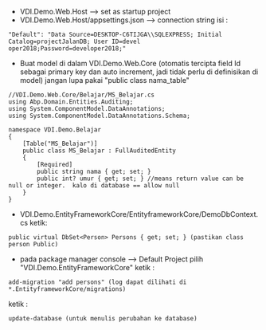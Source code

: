 - VDI.Demo.Web.Host --> set as startup project
- VDI.Demo.Web.Host/appsettings.json --> connection string isi :
```
"Default": "Data Source=DESKTOP-C6TIJGA\\SQLEXPRESS; Initial Catalog=projectJalanDB; User ID=devel  oper2018;Password=developer2018;"
```
- Buat model di dalam VDI.Demo.Web.Core (otomatis tercipta field Id sebagai primary key dan auto increment, jadi tidak perlu di definisikan di model) jangan lupa pakai "public class nama_table"
```
//VDI.Demo.Web.Core/Belajar/MS_Belajar.cs
using Abp.Domain.Entities.Auditing;
using System.ComponentModel.DataAnnotations;
using System.ComponentModel.DataAnnotations.Schema;

namespace VDI.Demo.Belajar
{
    [Table("MS_Belajar")]
    public class MS_Belajar : FullAuditedEntity
    {
        [Required]
        public string nama { get; set; }
        public int? umur { get; set; } //means return value can be null or integer.  kalo di database == allow null
    }
}
```
- VDI.Demo.EntityFrameworkCore/EntityframeworkCore/DemoDbContext.cs ketik:
```
public virtual DbSet<Person> Persons { get; set; } (pastikan class person Public)
```
- pada package manager console --> Default Project pilih "VDI.Demo.EntityFrameworkCore" ketik :
```
add-migration "add persons" (log dapat dilihati di *.EntityframeworkCore/migrations)
```
ketik : 
```
update-database (untuk menulis perubahan ke database)
```
